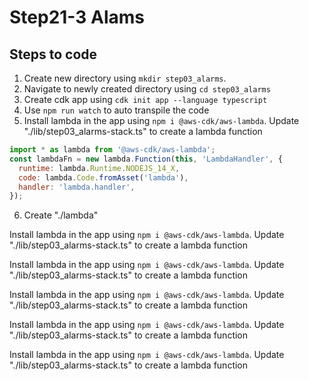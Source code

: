 # Step21-3 Alams

## Steps to code

1. Create new directory using `mkdir step03_alarms`.
2. Navigate to newly created directory using `cd step03_alarms`
3. Create cdk app using `cdk init app --language typescript`
4. Use `npm run watch` to auto transpile the code
5. Install lambda in the app using `npm i @aws-cdk/aws-lambda`. Update "./lib/step03_alarms-stack.ts" to create a lambda function

```js
import * as lambda from '@aws-cdk/aws-lambda';
const lambdaFn = new lambda.Function(this, 'LambdaHandler', {
  runtime: lambda.Runtime.NODEJS_14_X,
  code: lambda.Code.fromAsset('lambda'),
  handler: 'lambda.handler',
});
```

6. Create "./lambda"

Install lambda in the app using `npm i @aws-cdk/aws-lambda`. Update "./lib/step03_alarms-stack.ts" to create a lambda function

Install lambda in the app using `npm i @aws-cdk/aws-lambda`. Update "./lib/step03_alarms-stack.ts" to create a lambda function

Install lambda in the app using `npm i @aws-cdk/aws-lambda`. Update "./lib/step03_alarms-stack.ts" to create a lambda function

Install lambda in the app using `npm i @aws-cdk/aws-lambda`. Update "./lib/step03_alarms-stack.ts" to create a lambda function

Install lambda in the app using `npm i @aws-cdk/aws-lambda`. Update "./lib/step03_alarms-stack.ts" to create a lambda function
